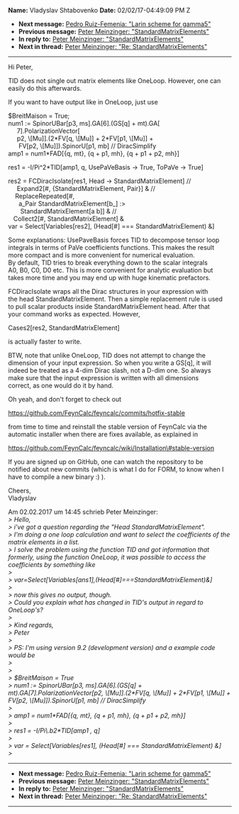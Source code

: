 **Name:** Vladyslav Shtabovenko
**Date:** 02/02/17-04:49:09 PM Z

  - **Next message:** [Pedro Ruiz-Femenia: "Larin scheme for
    gamma5"](1209.html)
  - **Previous message:** [Peter Meinzinger:
    "StandardMatrixElements"](1207.html)
  - **In reply to:** [Peter Meinzinger:
    "StandardMatrixElements"](1207.html)
  - **Next in thread:** [Peter Meinzinger: "Re:
    StandardMatrixElements"](1212.html)

-----

Hi Peter,  

TID does not single out matrix elements like OneLoop. However, one can  
easily do this afterwards.  

If you want to have output like in OneLoop, just use  

$BreitMaison = True;  
num1 := SpinorUBar[p3, ms].GA[6].(GS[q] +
mt).GA[  
     7].PolarizationVector[  
     p2, \\[Mu]].(2\*FV[q, \\[Mu]] +
2\*FV[p1, \\[Mu]] +  
      FV[p2, \\[Mu]]).SpinorU[p1, mb] //
DiracSimplify  
amp1 = num1\*FAD[{q, mt}, {q + p1, mh}, {q + p1 + p2, mh}]  

res1 = -I/Pi^2\*TID[amp1, q, UsePaVeBasis -\> True, ToPaVe -\>
True]  

res2 = FCDiracIsolate[res1, Head -\> StandardMatrixElement] //  
     Expand2[\#, {StandardMatrixElement, Pair}] & //  
    ReplaceRepeated[\#,  
      a\_Pair StandardMatrixElement[b\_] :\>  
       StandardMatrixElement[a b]] & //  
   Collect2[\#, StandardMatrixElement] &  
var = Select[Variables[res2], (Head[\#] ===
StandardMatrixElement) \&]  

Some explanations: UsePaveBasis forces TID to decompose tensor loop  
integrals in terms of PaVe coefficients functions. This makes the
result  
more compact and is more convenient for numerical evaluation.  
By default, TID tries to break everything down to the scalar integrals  
A0, B0, C0, D0 etc. This is more convenient for analytic evaluation
but  
takes more time and you may end up with huge kinematic prefactors.  

FCDiracIsolate wraps all the Dirac structures in your expression with  
the head StandardMatrixElement. Then a simple replacement rule is used  
to pull scalar products inside StandardMatrixElement head. After that  
your command works as expected. However,  

Cases2[res2, StandardMatrixElement]  

is actually faster to write.  

BTW, note that unlike OneLoop, TID does not attempt to change the  
dimension of your input expression. So when you write a GS[q],
it will  
indeed be treated as a 4-dim Dirac slash, not a D-dim one. So always  
make sure that the input expression is written with all dimensions  
correct, as one would do it by hand.  

Oh yeah, and don't forget to check out  

https://github.com/FeynCalc/feyncalc/commits/hotfix-stable  

from time to time and reinstall the stable version of FeynCalc via the  
automatic installer when there are fixes available, as explained in  

https://github.com/FeynCalc/feyncalc/wiki/Installation\#stable-version  

If you are signed up on GitHub, one can watch the repository to be  
notified about new commits (which is what I do for FORM, to know when
I  
have to compile a new binary :) ).  

Cheers,  
Vladyslav  

Am 02.02.2017 um 14:45 schrieb Peter Meinzinger:  
*\> Hello,*  
*\> i've got a question regarding the "Head StandardMatrixElement".*  
*\> I'm doing a one loop calculation and want to select the coefficients
of the matrix elements in a list.*  
*\> I solve the problem using the function TID and got information that
formerly, using the function OneLoop, it was possible to access the
coefficients by something like*  
*\>*  
*\>
var=Select[Variables[ans1],(Head[\#]===StandardMatrixElement)\&]*  
*\>*  
*\> now this gives no output, though.*  
*\> Could you explain what has changed in TID's output in regard to
OneLoop's?*  
*\>*  
*\> Kind regards,*  
*\> Peter*  
*\>*  
*\> PS: I'm using version 9.2 (development version) and a example code
would be*  
*\>*  
*\>*  
*\> $BreitMaison = True*  
*\> num1 := SpinorUBar[p3, ms].GA[6].(GS[q] +
mt).GA[7].PolarizationVector[p2,
\\[Mu]].(2\*FV[q, \\[Mu]] + 2\*FV[p1,
\\[Mu]] + FV[p2, \\[Mu]]).SpinorU[p1,
mb] // DiracSimplify*  
*\>*  
*\> amp1 = num1\*FAD[{q, mt}, {q + p1, mh}, {q + p1 + p2,
mh}]*  
*\>*  
*\> res1 = -I/Pi\\.b2\*TID[amp1 , q]*  
*\>*  
*\> var = Select[Variables[res1], (Head[\#] ===
StandardMatrixElement) \&]*  
*\>*  

-----

  - **Next message:** [Pedro Ruiz-Femenia: "Larin scheme for
    gamma5"](1209.html)
  - **Previous message:** [Peter Meinzinger:
    "StandardMatrixElements"](1207.html)
  - **In reply to:** [Peter Meinzinger:
    "StandardMatrixElements"](1207.html)
  - **Next in thread:** [Peter Meinzinger: "Re:
    StandardMatrixElements"](1212.html)

-----

